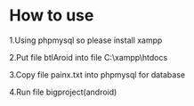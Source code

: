 # How to use
1.Using phpmysql so please install xampp

2.Put file btlAroid into file C:\xampp\htdocs

3.Copy file painx.txt into phpmysql for database

4.Run file bigproject(android)
